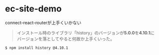 # ec-site-demo

connect-react-routerが上手くいかない

> インストール時のライブラリ「history」のバージョンが**5.0.0**を**4.10.1**に
バージョンを落としてやると何故か上手くいった。

```
$ npm install history @4.10.1
```

